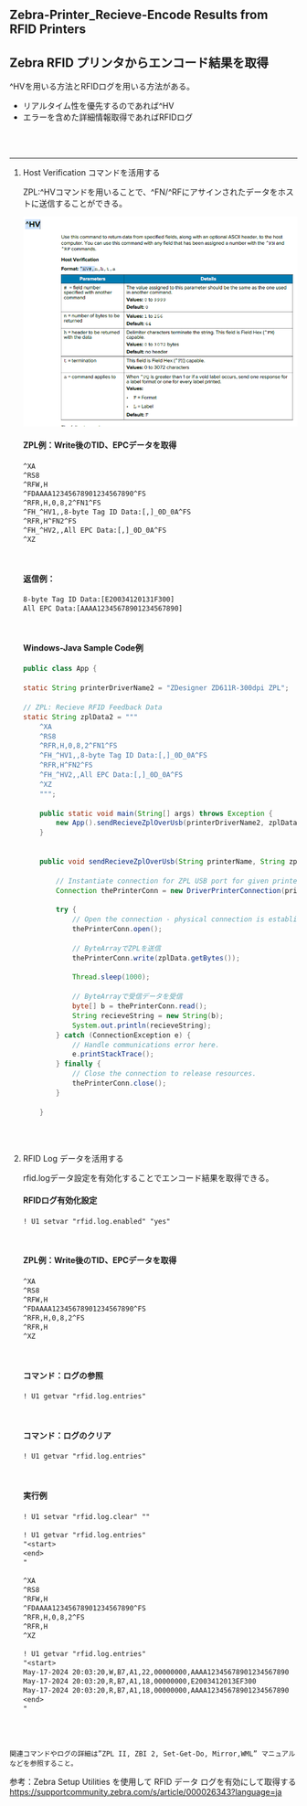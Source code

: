 ## Zebra-Printer_Recieve-Encode Results from RFID Printers
## Zebra RFID プリンタからエンコード結果を取得

^HVを用いる方法とRFIDログを用いる方法がある。

- リアルタイム性を優先するのであれば^HV
- エラーを含めた詳細情報取得であればRFIDログ
  
<br>
<br>

-----

1. Host Verification コマンドを活用する

   
    ZPL:^HVコマンドを用いることで、^FN/^RFにアサインされたデータをホストに送信することができる。<br>


    ![alt text](image.png)
    <br>


    #### ZPL例：Write後のTID、EPCデータを取得
    ```zpl
    ^XA
    ^RS8
    ^RFW,H
    ^FDAAAA12345678901234567890^FS
    ^RFR,H,0,8,2^FN1^FS
    ^FH_^HV1,,8-byte Tag ID Data:[,]_0D_0A^FS
    ^RFR,H^FN2^FS
    ^FH_^HV2,,All EPC Data:[,]_0D_0A^FS
    ^XZ
    ```
    <br>


    #### 返信例：

    ```
    8-byte Tag ID Data:[E20034120131F300]
    All EPC Data:[AAAA12345678901234567890]
    ```
    <br>


    #### Windows-Java Sample Code例

    ```java
    public class App {

    static String printerDriverName2 = "ZDesigner ZD611R-300dpi ZPL";

    // ZPL: Recieve RFID Feedback Data
    static String zplData2 = """
        ^XA
        ^RS8
        ^RFR,H,0,8,2^FN1^FS
        ^FH_^HV1,,8-byte Tag ID Data:[,]_0D_0A^FS
        ^RFR,H^FN2^FS
        ^FH_^HV2,,All EPC Data:[,]_0D_0A^FS
        ^XZ        
        """;

        public static void main(String[] args) throws Exception {
            new App().sendRecieveZplOverUsb(printerDriverName2, zplData2);
        }


        public void sendRecieveZplOverUsb(String printerName, String zplData) throws ConnectionException, InterruptedException {
        
            // Instantiate connection for ZPL USB port for given printer name
            Connection thePrinterConn = new DriverPrinterConnection(printerName);

            try {
                // Open the connection - physical connection is established here.
                thePrinterConn.open();

                // ByteArrayでZPLを送信
                thePrinterConn.write(zplData.getBytes());

                Thread.sleep(1000);

                // ByteArrayで受信データを受信
                byte[] b = thePrinterConn.read();
                String recieveString = new String(b);
                System.out.println(recieveString);
            } catch (ConnectionException e) {
                // Handle communications error here.
                e.printStackTrace();
            } finally {
                // Close the connection to release resources.
                thePrinterConn.close();
            }

        }
    ```

    </br>
    </br>


2. RFID Log データを活用する

    rfid.logデータ設定を有効化することでエンコード結果を取得できる。

    #### RFIDログ有効化設定

    ```
    ! U1 setvar "rfid.log.enabled" "yes"
    ```
    <br>


    #### ZPL例：Write後のTID、EPCデータを取得
    ```zpl
    ^XA
    ^RS8
    ^RFW,H
    ^FDAAAA12345678901234567890^FS
    ^RFR,H,0,8,2^FS
    ^RFR,H
    ^XZ
    ```
    <br>


    #### コマンド：ログの参照
    ```
    ! U1 getvar "rfid.log.entries"
    ```
    <br>


    #### コマンド：ログのクリア
    ```
    ! U1 getvar "rfid.log.entries"
    ```
    <br>
    
    
    #### 実行例
    ```
    ! U1 setvar "rfid.log.clear" ""

    ! U1 getvar "rfid.log.entries"
    "<start>
    <end>
    "

    ^XA
    ^RS8
    ^RFW,H
    ^FDAAAA12345678901234567890^FS
    ^RFR,H,0,8,2^FS
    ^RFR,H
    ^XZ

    ! U1 getvar "rfid.log.entries"
    "<start>
    May-17-2024 20:03:20,W,B7,A1,22,00000000,AAAA12345678901234567890
    May-17-2024 20:03:20,R,B7,A1,18,00000000,E2003412013EF300
    May-17-2024 20:03:20,R,B7,A1,18,00000000,AAAA12345678901234567890
    <end>
    "
    ```
<br>
<br>



`関連コマンドやログの詳細は”ZPL II, ZBI 2, Set-Get-Do, Mirror,WML” マニュアルなどを参照すること。`

参考：Zebra Setup Utilities を使用して RFID データ ログを有効にして取得する
https://supportcommunity.zebra.com/s/article/000026343?language=ja